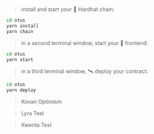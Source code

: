 > install and start your 👷‍ Hardhat chain:

```bash
cd otus
yarn install
yarn chain
```

> in a second terminal window, start your 📱 frontend:

```bash
cd otus
yarn start
```

> in a third terminal window, 🛰 deploy your contract:

```bash
cd otus
yarn deploy
```

> Kovan Optimism 

> Lyra Test 

> Kwenta Test 

